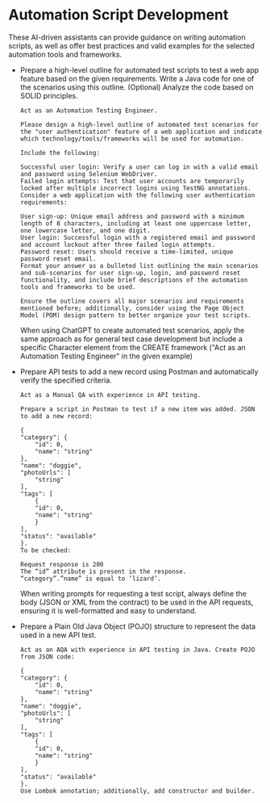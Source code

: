 # Automation Script Development

These AI-driven assistants can provide guidance on writing automation scripts, as well as offer best practices and valid examples for the selected automation tools and frameworks.

- Prepare a high-level outline for automated test scripts to test a web app feature based on the given requirements. Write a Java code for one of the scenarios using this outline. (Optional) Analyze the code based on SOLID principles.

    ```
    Act as an Automation Testing Engineer.

    Please design a high-level outline of automated test scenarios for the "user authentication" feature of a web application and indicate which technology/tools/frameworks will be used for automation.

    Include the following:

    Successful user login: Verify a user can log in with a valid email and password using Selenium WebDriver.
    Failed login attempts: Test that user accounts are temporarily locked after multiple incorrect logins using TestNG annotations.
    Consider a web application with the following user authentication requirements:

    User sign-up: Unique email address and password with a minimum length of 8 characters, including at least one uppercase letter, one lowercase letter, and one digit.
    User login: Successful login with a registered email and password and account lockout after three failed login attempts.
    Password reset: Users should receive a time-limited, unique password reset email.
    Format your answer as a bulleted list outlining the main scenarios and sub-scenarios for user sign-up, login, and password reset functionality, and include brief descriptions of the automation tools and frameworks to be used.

    Ensure the outline covers all major scenarios and requirements mentioned before; additionally, consider using the Page Object Model (POM) design pattern to better organize your test scripts.
    ```
    When using ChatGPT to create automated test scenarios, apply the same approach as for general test case development but include a specific Character element from the CREATE framework ("Act as an Automation Testing Engineer" in the given example)
- Prepare API tests to add a new record using Postman and automatically verify the specified criteria.
  

    ```
    Act as a Manual QA with experience in API testing.

    Prepare a script in Postman to test if a new item was added. JSON to add a new record:

    {
    "category": {
        "id": 0,
        "name": "string"
    },
    "name": "doggie",
    "photoUrls": [
        "string"
    ],
    "tags": [
        {
        "id": 0,
        "name": "string"
        }
    ],
    "status": "available"
    }.
    To be checked:

    Request response is 200
    The “id” attribute is present in the response.
    “category”.”name” is equal to ‘lizard’.
    ```
    When writing prompts for requesting a test script, always define the body (JSON or XML from the contract) to be used in the API requests, ensuring it is well-formatted and easy to understand.

- Prepare a Plain Old Java Object (POJO) structure to represent the data used in a new API test.

    ```
    Act as an AQA with experience in API testing in Java. Create POJO from JSON code:

    {
    "category": {
        "id": 0,
        "name": "string"
    },
    "name": "doggie",
    "photoUrls": [
        "string"
    ],
    "tags": [
        {
        "id": 0,
        "name": "string"
        }
    ],
    "status": "available"
    }.
    Use Lombok annotation; additionally, add constructor and builder.
    ```